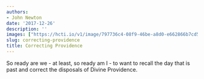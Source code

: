 ```yaml
---
authors:
- John Newton
date: '2017-12-26'
description: ''
images: ["https://hcti.io/v1/image/797736c4-08f9-46be-a8d0-e662866b7cd5.png"]
slug: correcting-providence
title: Correcting Providence
---
```


So ready are we - at least, so ready am I - to want to recall the day that is past and correct the disposals of Divine Providence.